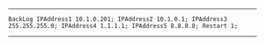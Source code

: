 <hr>

``` BackLog IPAddress1 10.1.0.201; IPAddress2 10.1.0.1; IPAddress3 255.255.255.0; IPAddress4 1.1.1.1; IPAddress5 8.8.8.8; Restart 1; ```

<hr>
